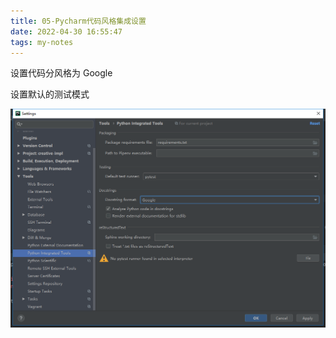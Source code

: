 ```yaml
---
title: 05-Pycharm代码风格集成设置
date: 2022-04-30 16:55:47
tags: my-notes
---
```

设置代码分风格为 Google

设置默认的测试模式



![1540539010595](assets/1540539010595.png)